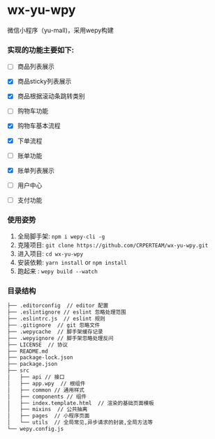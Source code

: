 # wx-yu-wpy
微信小程序（yu-mall)，采用wepy构建

### 实现的功能主要如下:
- [ ] 商品列表展示
- [x] 商品sticky列表展示
- [x] 商品根据滚动条跳转类别
- [ ] 购物车功能
- [x] 购物车基本流程
- [x] 下单流程
- [ ] 账单功能
- [x] 账单列表展示
- [ ] 用户中心
- [ ] 支付功能




### 使用姿势

1. 全局脚手架: `npm i wepy-cli -g`
2. 克隆项目: `git clone https://github.com/CRPERTEAM/wx-yu-wpy.git`
3. 进入项目: `cd wx-yu-wpy`
4. 安装依赖: `yarn install` or `npm install`
5. 跑起来  : `wepy build --watch`


### 目录结构

```bash
├── .editorconfig  // editor 配置
├── .eslintignore // eslint 忽略处理范围
├── .eslintrc.js  // eslint 规则
├── .gitignore  // git 忽略文件
├── .wepycache  // 脚手架缓存记录
├── .wepyignore // 脚手架忽略处理反问
├── LICENSE  // 协议
├── README.md
├── package-lock.json
├── package.json
├── src
│   ├── api // 接口
│   ├── app.wpy  // 根组件
│   ├── common // 通用样式
│   ├── components // 组件
│   ├── index.template.html  // 渲染的基础页面模板
│   ├── mixins  // 公共抽离
│   ├── pages  // 小程序页面
│   └── utils  // 全局常见,异步请求的封装,全局方法等
└── wepy.config.js
```
